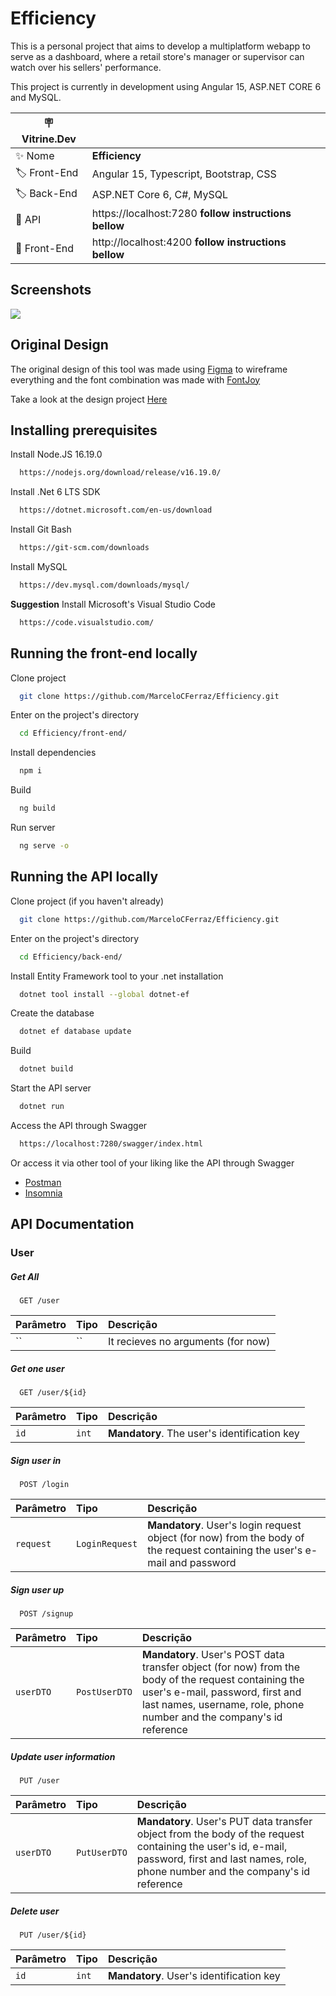 # Efficiency

This is a personal project that aims to develop a multiplatform webapp to serve as a dashboard, where a retail store's manager or supervisor can watch over his sellers' performance.

This project is currently in development using Angular 15, ASP.NET CORE 6 and MySQL.

| :placard: Vitrine.Dev |     |
| -------------  | --- |
| :sparkles: Nome        | **Efficiency**
| :label: Front-End | Angular 15, Typescript, Bootstrap, CSS
| :label: Back-End | ASP.NET Core 6, C#, MySQL
| :rocket: API         | https://localhost:7280 **follow instructions bellow**
| :rocket: Front-End         | http://localhost:4200 **follow instructions bellow**

<!-- Inserir imagem com a #vitrinedev ao final do link -->
## Screenshots
![](https://i.imgur.com/Bz9CX86.png#vitrinedev)


## Original Design

The original design of this tool was made using [Figma](https://www.figma.com/) to wireframe everything and the font combination was made with [FontJoy](https://fontjoy.com/)

Take a look at the design project [Here](https://www.figma.com/file/eJeiDWUWPk2pyjQLgjrANP/Efficiency?t=49xESy1iYdPTynAV-0)


## Installing prerequisites

Install Node.JS 16.19.0

```bash
  https://nodejs.org/download/release/v16.19.0/
```

Install .Net 6 LTS SDK

```bash
  https://dotnet.microsoft.com/en-us/download
```

Install Git Bash

```bash
  https://git-scm.com/downloads
```

Install MySQL

```bash
  https://dev.mysql.com/downloads/mysql/
```

**Suggestion** Install Microsoft's Visual Studio Code

```bash
  https://code.visualstudio.com/
```

## Running the front-end locally

Clone project

```bash
  git clone https://github.com/MarceloCFerraz/Efficiency.git
```

Enter on the project's directory

```bash
  cd Efficiency/front-end/
```

Install dependencies

```bash
  npm i
```

Build

```bash
  ng build
```

Run server

```bash
  ng serve -o
```

## Running the API locally

Clone project (if you haven't already)

```bash
  git clone https://github.com/MarceloCFerraz/Efficiency.git
```

Enter on the project's directory

```bash
  cd Efficiency/back-end/
```

Install Entity Framework tool to your .net installation

```bash
  dotnet tool install --global dotnet-ef
```

Create the database

```bash
  dotnet ef database update
```

Build

```bash
  dotnet build
```

Start the API server

```bash
  dotnet run
```

Access the API through Swagger

```bash
  https://localhost:7280/swagger/index.html
```

Or access it via other tool of your liking like the API through Swagger

- [Postman](https://www.postman.com/downloads/)
- [Insomnia](https://insomnia.rest/download)


## API Documentation

### User
##### Get All

```http
  GET /user
```

| Parâmetro   | Tipo       | Descrição                           |
| :---------- | :--------- | :---------------------------------- |
| `` | `` | It recieves no arguments (for now) |

##### Get one user

```http
  GET /user/${id}
```

| Parâmetro   | Tipo       | Descrição                                   |
| :---------- | :--------- | :------------------------------------------ |
| `id`      | `int` | **Mandatory**. The user's identification key |

##### Sign user in

```http
  POST /login
```

| Parâmetro   | Tipo       | Descrição                                   |
| :---------- | :--------- | :------------------------------------------ |
| `request`      | `LoginRequest` | **Mandatory**. User's login request object (for now) from the body of the request containing the user's e-mail and password |

##### Sign user up

```http
  POST /signup
```

| Parâmetro   | Tipo       | Descrição                                   |
| :---------- | :--------- | :------------------------------------------ |
| `userDTO`      | `PostUserDTO` | **Mandatory**. User's POST data transfer object (for now) from the body of the request containing the user's e-mail, password, first and last names, username, role, phone number and the company's id reference |

##### Update user information

```http
  PUT /user
```

| Parâmetro   | Tipo       | Descrição                                   |
| :---------- | :--------- | :------------------------------------------ |
| `userDTO`      | `PutUserDTO` | **Mandatory**. User's PUT data transfer object from the body of the request containing the user's id, e-mail, password, first and last names, role, phone number and the company's id reference |

##### Delete user

```http
  PUT /user/${id}
```

| Parâmetro   | Tipo       | Descrição                                   |
| :---------- | :--------- | :------------------------------------------ |
| `id`      | `int` | **Mandatory**. User's identification key |
